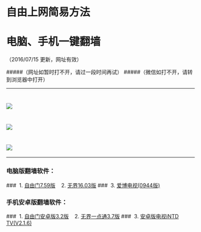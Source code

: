 # 自由上网简易方法
# 电脑、手机一键翻墙
（2016/07/15 更新，网址有效）

#####（网址如暂时打不开，请过一段时间再试）
#####（微信如打不开，请转到浏览器中打开）

***

# <img src="https://d23aci1xbfhhbf.cloudfront.net/pic/yjfq-20160715ok.png">


# <a href="https://d7atsmgblp4qj.cloudfront.net/fqtz.php?tz=fq?id=1" target="_blank"><img src="https://d1swfoyvmcpu3d.cloudfront.net/pic/fqwz1.png"></a>

# <a href="https://d7atsmgblp4qj.cloudfront.net/fqtz.php?tz=fq?id=2" target="_blank"><img src="https://d1swfoyvmcpu3d.cloudfront.net/pic/fqwz2.png"></a>

***


### 电脑版翻墙软件：
###&nbsp;&nbsp;1. <a href="https://d23aci1xbfhhbf.cloudfront.net/fgget.php?fid=fg759p.zip" target="_blank">自由门7.59版</a>&nbsp;&nbsp;&nbsp;&nbsp;2. <a href="https://d23aci1xbfhhbf.cloudfront.net/fgget.php?fid=U1603.zip" target="_blank">无界16.03版</a>
###&nbsp;&nbsp;3. <a href="https://d23aci1xbfhhbf.cloudfront.net/fgget.php?fid=GreeniPPOTV_Setup_Ver12Build944b.zip" target="_blank">爱博电视(0944版)</a>

### 手机安卓版翻墙软件：
###&nbsp;&nbsp;1. <a href="https://d23aci1xbfhhbf.cloudfront.net/fgget.php?fid=fgma32.apk" target="_blank">自由门安卓版3.2版</a>&nbsp;&nbsp;&nbsp;&nbsp;2. <a href="https://d23aci1xbfhhbf.cloudfront.net/fgget.php?fid=um3.7.apk" target="_blank">无界一点通3.7版</a>
###&nbsp;&nbsp;3. <a href="https://d23aci1xbfhhbf.cloudfront.net/fgget.php?fid=iNTD_TV.apk" target="_blank">安卓版电视iNTD TV(V2.1.6)</a>


